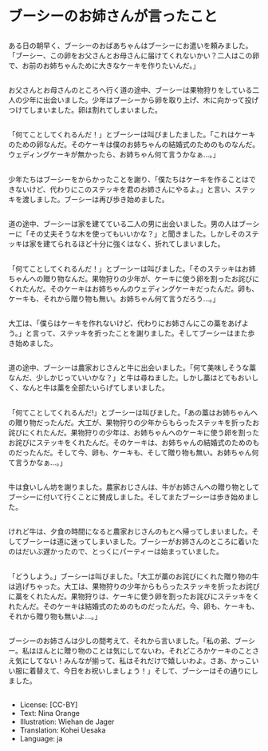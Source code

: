 # ブーシーのお姉さんが言ったこと

##
ある日の朝早く、ブーシーのおばあちゃんはブーシーにお遣いを頼みました。「ブーシー、この卵をお父さんとお母さんに届けてくれないかい？二人はこの卵で、お前のお姉ちゃんために大きなケーキを作りたいんだ。」

##
お父さんとお母さんのところへ行く道の途中、ブーシーは果物狩りをしている二人の少年に出会いました。少年はブーシーから卵を取り上げ、木に向かって投げつけてしまいました。卵は割れてしまいました。

##
「何てことしてくれるんだ！」とブーシーは叫びましたました。「これはケーキのための卵なんだ。そのケーキは僕のお姉ちゃんの結婚式のためのものなんだ。ウェディングケーキが無かったら、お姉ちゃん何て言うかなぁ…。」

##
少年たちはブーシーをからかったことを謝り、「僕たちはケーキを作ることはできないけど、代わりにこのステッキを君のお姉さんにやるよ。」と言い、ステッキを渡しました。ブーシーは再び歩き始めました。

##
道の途中、ブーシーは家を建てている二人の男に出会いました。男の人はブーシーに「その丈夫そうな木を使ってもいいかな？」と聞きました。しかしそのステッキは家を建てられるほど十分に強くはなく、折れてしまいました。

##
「何てことしてくれるんだ！」とブーシーは叫びました。「そのステッキはお姉ちゃんへの贈り物なんだ。果物狩りの少年が、ケーキに使う卵を割ったお詫びにくれたんだ。そのケーキはお姉ちゃんのウェディングケーキだったんだ。卵も、ケーキも、それから贈り物も無い。お姉ちゃん何て言うだろう…。」

##
大工は、「僕らはケーキを作れないけど、代わりにお姉さんにこの藁をあげよう。」と言って、ステッキを折ったことを謝りました。そしてブーシーはまた歩き始めました。

##
道の途中、ブーシーは農家おじさんと牛に出会いました。「何て美味しそうな藁なんだ、少しかじっていいかな？」と牛は尋ねました。しかし藁はとてもおいしく、なんと牛は藁を全部たいらげてしまいました。

##
「何てことしてくれるんだ!」とブーシーは叫びました。「あの藁はお姉ちゃんへの贈り物だったんだ。大工が、果物狩りの少年からもらったステッキを折ったお詫びにくれたんだ。果物狩りの少年は、お姉ちゃんへのケーキに使う卵を割ったお詫びにステッキをくれたんだ。そのケーキは、お姉ちゃんの結婚式のためのものだったんだ。そして今、卵も、ケーキも、そして贈り物も無い。お姉ちゃん何て言うかなぁ…。」

##
牛は食いしん坊を謝りました。農家おじさんは、牛がお姉さんへの贈り物としてブーシーに付いて行くことに賛成しました。そしてまたブーシーは歩き始めました。

##
けれど牛は、夕食の時間になると農家おじさんのもとへ帰ってしまいました。そしてブーシーは道に迷ってしまいました。ブーシーがお姉さんのところに着いたのはだいぶ遅かったので、とっくにパーティーは始まっていました。

##
「どうしよう。」ブーシーは叫びました。「大工が藁のお詫びにくれた贈り物の牛は逃げちゃった。大工は、果物狩りの少年からもらったステッキを折ったお詫びに藁をくれたんだ。果物狩りは、ケーキに使う卵を割ったお詫びにステッキをくれたんだ。そのケーキは結婚式のためのものだったんだ。今、卵も、ケーキも、それから贈り物も無いよ…。」

##
ブーシーのお姉さんは少しの間考えて、それから言いました。「私の弟、ブーシー。私はほんとに贈り物のことは気にしてないわ。それどころかケーキのことさえ気にしてない！みんなが揃って、私はそれだけで嬉しいわよ。さあ、かっこいい服に着替えて、今日をお祝いしましょう！」そして、ブーシーはその通りにしました。

##
* License: [CC-BY]
* Text: Nina Orange
* Illustration: Wiehan de Jager
* Translation: Kohei Uesaka
* Language: ja
